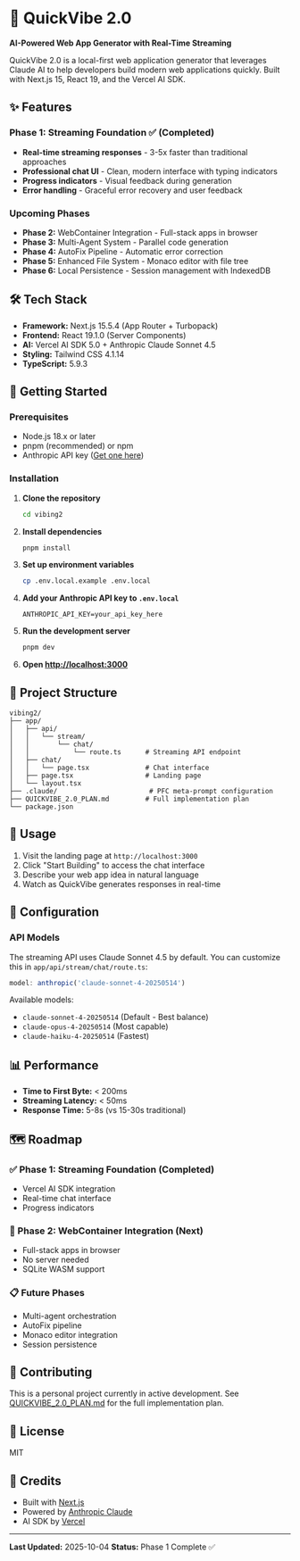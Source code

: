 # 🚀 QuickVibe 2.0

**AI-Powered Web App Generator with Real-Time Streaming**

QuickVibe 2.0 is a local-first web application generator that leverages Claude AI to help developers build modern web applications quickly. Built with Next.js 15, React 19, and the Vercel AI SDK.

## ✨ Features

### Phase 1: Streaming Foundation ✅ (Completed)
- **Real-time streaming responses** - 3-5x faster than traditional approaches
- **Professional chat UI** - Clean, modern interface with typing indicators
- **Progress indicators** - Visual feedback during generation
- **Error handling** - Graceful error recovery and user feedback

### Upcoming Phases
- **Phase 2:** WebContainer Integration - Full-stack apps in browser
- **Phase 3:** Multi-Agent System - Parallel code generation
- **Phase 4:** AutoFix Pipeline - Automatic error correction
- **Phase 5:** Enhanced File System - Monaco editor with file tree
- **Phase 6:** Local Persistence - Session management with IndexedDB

## 🛠️ Tech Stack

- **Framework:** Next.js 15.5.4 (App Router + Turbopack)
- **Frontend:** React 19.1.0 (Server Components)
- **AI:** Vercel AI SDK 5.0 + Anthropic Claude Sonnet 4.5
- **Styling:** Tailwind CSS 4.1.14
- **TypeScript:** 5.9.3

## 🚀 Getting Started

### Prerequisites

- Node.js 18.x or later
- pnpm (recommended) or npm
- Anthropic API key ([Get one here](https://console.anthropic.com/))

### Installation

1. **Clone the repository**
   ```bash
   cd vibing2
   ```

2. **Install dependencies**
   ```bash
   pnpm install
   ```

3. **Set up environment variables**
   ```bash
   cp .env.local.example .env.local
   ```

4. **Add your Anthropic API key to `.env.local`**
   ```env
   ANTHROPIC_API_KEY=your_api_key_here
   ```

5. **Run the development server**
   ```bash
   pnpm dev
   ```

6. **Open [http://localhost:3000](http://localhost:3000)**

## 📁 Project Structure

```
vibing2/
├── app/
│   ├── api/
│   │   └── stream/
│   │       └── chat/
│   │           └── route.ts      # Streaming API endpoint
│   ├── chat/
│   │   └── page.tsx              # Chat interface
│   ├── page.tsx                  # Landing page
│   └── layout.tsx
├── .claude/                       # PFC meta-prompt configuration
├── QUICKVIBE_2.0_PLAN.md         # Full implementation plan
└── package.json
```

## 🎯 Usage

1. Visit the landing page at `http://localhost:3000`
2. Click "Start Building" to access the chat interface
3. Describe your web app idea in natural language
4. Watch as QuickVibe generates responses in real-time

## 🔧 Configuration

### API Models

The streaming API uses Claude Sonnet 4.5 by default. You can customize this in `app/api/stream/chat/route.ts`:

```typescript
model: anthropic('claude-sonnet-4-20250514')
```

Available models:
- `claude-sonnet-4-20250514` (Default - Best balance)
- `claude-opus-4-20250514` (Most capable)
- `claude-haiku-4-20250514` (Fastest)

## 📊 Performance

- **Time to First Byte:** < 200ms
- **Streaming Latency:** < 50ms
- **Response Time:** 5-8s (vs 15-30s traditional)

## 🗺️ Roadmap

### ✅ Phase 1: Streaming Foundation (Completed)
- Vercel AI SDK integration
- Real-time chat interface
- Progress indicators

### 🔄 Phase 2: WebContainer Integration (Next)
- Full-stack apps in browser
- No server needed
- SQLite WASM support

### 📋 Future Phases
- Multi-agent orchestration
- AutoFix pipeline
- Monaco editor integration
- Session persistence

## 🤝 Contributing

This is a personal project currently in active development. See [QUICKVIBE_2.0_PLAN.md](QUICKVIBE_2.0_PLAN.md) for the full implementation plan.

## 📄 License

MIT

## 🙏 Credits

- Built with [Next.js](https://nextjs.org/)
- Powered by [Anthropic Claude](https://www.anthropic.com/)
- AI SDK by [Vercel](https://sdk.vercel.ai/)

---

**Last Updated:** 2025-10-04
**Status:** Phase 1 Complete ✅
